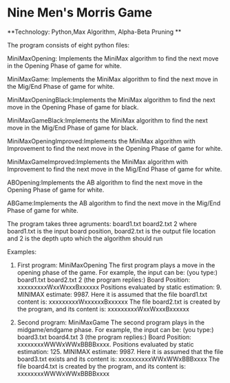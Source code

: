 # Nine Men's Morris Game
**Technology: Python,Max Algorithm, Alpha-Beta Pruning **


The program consists of eight python files:

MiniMaxOpening: Implements the MiniMax algorithm to find the next move in the Opening Phase of game for white. 

MiniMaxGame: Implements the MiniMax algorithm to find the next move in the Mig/End Phase of game for white.

MiniMaxOpeningBlack:Implements the MiniMax algorithm to find the next move in the Opening Phase of game for black. 

MiniMaxGameBlack:Implements the MiniMax algorithm to find the next move in the Mig/End Phase of game for black.

MiniMaxOpeningImproved:Implements the MiniMax algorithm with Improvement to find the next move in the Opening Phase of game for white. 

MiniMaxGameImproved:Implements the MiniMax algorithm with Improvement to find the next move in the Mig/End Phase of game for white. 

ABOpening:Implements the AB algorithm to find the next move in the Opening Phase of game for white.

ABGame:Implements the AB algorithm to find the next move in the Mig/End Phase of game for white.

The program takes three agruments: board1.txt board2.txt 2
where board1.txt is the input board position, board2.txt is the output file location and 2 is the depth upto which the algorithm should run

Examples:
  1. First program: MiniMaxOpening The first program plays a move in the opening phase of the game. For example, the input can be: (you type:) board1.txt board2.txt 2 (the program replies:) Board Position: xxxxxxxxxWxxWxxxBxxxxxx Positions evaluated by static estimation: 9. MINIMAX estimate: 9987. Here it is assumed that the file board1.txt content is: xxxxxxxxxWxxxxxxBxxxxxx The file board2.txt is created by the program, and its content is: xxxxxxxxxWxxWxxxBxxxxxx

  2. Second program: MiniMaxGame The second program plays in the midgame/endgame phase. For example, the input can be: (you type:) board3.txt board4.txt 3 (the program replies:) Board Position: xxxxxxxxWWWxWWxBBBBxxxx. Positions evaluated by static estimation: 125. MINIMAX estimate: 9987. Here it is assumed that the file board3.txt exists and its content is: xxxxxxxxxxWWxWWxBBBxxxx The file board4.txt is created by the program, and its content is: xxxxxxxxWWWxWWxBBBBxxxx
